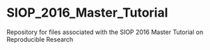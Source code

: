 # SIOP_2016_Master_Tutorial
Repository for files associated with the SIOP 2016 Master Tutorial on Reproducible Research
